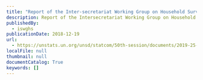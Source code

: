 ```yaml
---
title: "Report of the Inter-secretariat Working Group on Household Surveys"
description: Report of the Intersecretariat Working Group on Household Surveys to the Fiftieth session of the United Nations Statistical Commission, providing a summary of the recent activities undertaken by the Working Group, including refocusing its work towards cross-cutting issues and the  mapping of global SDG indicators that can be derived from household surveys.
publishedBy:
  - iswghs
publicationDate: 2018-12-19
url:
  - https://unstats.un.org/unsd/statcom/50th-session/documents/2019-25-HouseholdSurveys-E.pdf
localFile: null
thumbnail: null
documentCatalog: True
keywords: []
---
```



